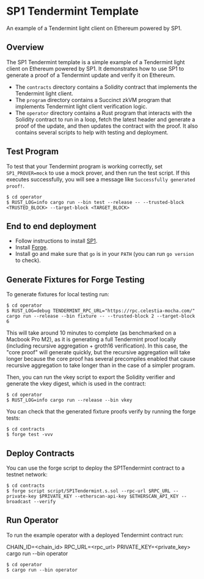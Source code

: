 # SP1 Tendermint Template

An example of a Tendermint light client on Ethereum powered by SP1.

## Overview

The SP1 Tendermint template is a simple example of a Tendermint light client on Ethereum powered by SP1. It demonstrates how to use SP1 to generate a proof of a Tendermint update and verify it on Ethereum.

* The `contracts` directory contains a Solidity contract that implements the Tendermint light client.
* The `program` directory contains a Succinct zkVM program that implements Tendermint light client verification logic.
* The `operator` directory contains a Rust program that interacts with the Solidity contract to run in a loop, fetch the latest header and generate a proof of the update, and then updates the contract with the proof. It also contains several scripts to help with testing and deployment.

## Test Program

To test that your Tendermint program is working correctly, set `SP1_PROVER=mock` to use a mock prover, and then run the test script. If this executes successfully, you will see a message like `Successfully generated proof!`.

```shell
$ cd operator
$ RUST_LOG=info cargo run --bin test --release -- --trusted-block <TRUSTED_BLOCK> --target-block <TARGET_BLOCK>
```

## End to end deployment

* Follow instructions to install [SP1](https://succinctlabs.github.io/sp1/).
* Install [Forge](https://book.getfoundry.sh/getting-started/installation.html).
* Install go and make sure that `go` is in your `PATH` (you can run `go version` to check).

## Generate Fixtures for Forge Testing

To generate fixtures for local testing run:

```shell
$ cd operator
$ RUST_LOG=debug TENDERMINT_RPC_URL="https://rpc.celestia-mocha.com/" cargo run --release --bin fixture -- --trusted-block 2 --target-block 6
```

This will take around 10 minutes to complete (as benchmarked on a Macbook Pro M2), as it is generating a full Tendermint proof locally (including recursive aggregation + groth16 verification). In this case, the "core proof" will generate quickly, but the recursive aggregation will take longer because the core proof has several precompiles enabled that cause recursive aggregation to take longer than in the case of a simpler program.

Then, you can run the vkey script to export the Solidity verifier and generate the vkey digest, which is used in the contract:

```shell
$ cd operator
$ RUST_LOG=info cargo run --release --bin vkey
```

You can check that the generated fixture proofs verify by running the forge tests:
```shell
$ cd contracts
$ forge test -vvv
```

## Deploy Contracts

You can use the forge script to deploy the SP1Tendermint contract to a testnet network:

```shell
$ cd contracts
$ forge script script/SP1Tendermint.s.sol --rpc-url $RPC_URL --private-key $PRIVATE_KEY --etherscan-api-key $ETHERSCAN_API_KEY --broadcast --verify
```

## Run Operator

To run the example operator with a deployed Tendermint contract run:

CHAIN_ID=<chain_id> RPC_URL=<rpc_url> PRIVATE_KEY=<private_key> cargo run --bin operator

```shell
$ cd operator
$ cargo run --bin operator
```

